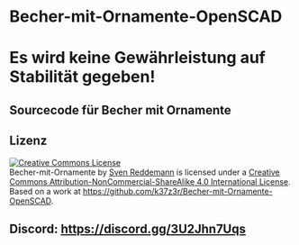 # Becher-mit-Ornamente-OpenSCAD

# Es wird keine Gewährleistung auf Stabilität gegeben!
## Sourcecode für Becher mit Ornamente
<!--vorschaubild-->

## Lizenz
<a rel="license" href="http://creativecommons.org/licenses/by-nc-sa/4.0/"><img alt="Creative Commons License" style="border-width:0" src="https://i.creativecommons.org/l/by-nc-sa/4.0/88x31.png" /></a><br /><span xmlns:dct="http://purl.org/dc/terms/" property="dct:title">Becher-mit-Ornamente</span> by <a xmlns:cc="http://creativecommons.org/ns#" href="https://github.com/k37z3r" property="cc:attributionName" rel="cc:attributionURL">Sven Reddemann</a> is licensed under a <a rel="license" href="http://creativecommons.org/licenses/by-nc-sa/4.0/">Creative Commons Attribution-NonCommercial-ShareAlike 4.0 International License</a>.<br />Based on a work at <a xmlns:dct="http://purl.org/dc/terms/" href="https://github.com/k37z3r/Becher-mit-Ornamente-OpenSCAD" rel="dct:source">https://github.com/k37z3r/Becher-mit-Ornamente-OpenSCAD</a>.

## Discord: https://discord.gg/3U2Jhn7Uqs
